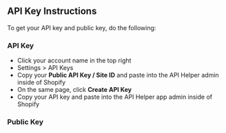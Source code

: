 ## API Key Instructions
To get your API key and public key, do the following:
### API Key
* Click your account name in the top right
* Settings > API Keys
* Copy your __Public API Key / Site ID__ and paste into the API Helper admin inside of Shopify
* On the same page, click __Create API Key__
* Copy your API key and paste into the API Helper app admin inside of Shopify
### Public Key
